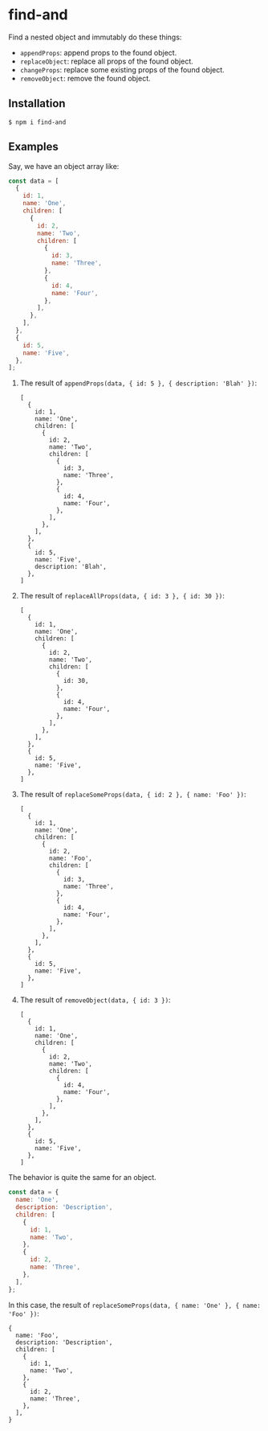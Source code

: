# find-and

Find a nested object and immutably do these things:

* `appendProps`: append props to the found object.
* `replaceObject`: replace all props of the found object.
* `changeProps`: replace some existing props of the found object.
* `removeObject`: remove the found object.

## Installation

```shell script
$ npm i find-and
```

## Examples

Say, we have an object array like:

```js
const data = [
  {
    id: 1,
    name: 'One',
    children: [
      {
        id: 2,
        name: 'Two',
        children: [
          {
            id: 3,
            name: 'Three',
          },
          {
            id: 4,
            name: 'Four',
          },
        ],
      },
    ],
  },
  {
    id: 5,
    name: 'Five',
  },
];
```

1. The result of `appendProps(data, { id: 5 }, { description: 'Blah' })`:

    ```
    [
      {
        id: 1,
        name: 'One',
        children: [
          {
            id: 2,
            name: 'Two',
            children: [
              {
                id: 3,
                name: 'Three',
              },
              {
                id: 4,
                name: 'Four',
              },
            ],
          },
        ],
      },
      {
        id: 5,
        name: 'Five',
        description: 'Blah',
      },
    ]
    ```

1. The result of `replaceAllProps(data, { id: 3 }, { id: 30 })`:

    ```
    [
      {
        id: 1,
        name: 'One',
        children: [
          {
            id: 2,
            name: 'Two',
            children: [
              {
                id: 30,
              },
              {
                id: 4,
                name: 'Four',
              },
            ],
          },
        ],
      },
      {
        id: 5,
        name: 'Five',
      },
    ]
    ```

1. The result of `replaceSomeProps(data, { id: 2 }, { name: 'Foo' })`:

    ```
    [
      {
        id: 1,
        name: 'One',
        children: [
          {
            id: 2,
            name: 'Foo',
            children: [
              {
                id: 3,
                name: 'Three',
              },
              {
                id: 4,
                name: 'Four',
              },
            ],
          },
        ],
      },
      {
        id: 5,
        name: 'Five',
      },
    ]
    ```
   
1. The result of `removeObject(data, { id: 3 })`:

    ```
    [
      {
        id: 1,
        name: 'One',
        children: [
          {
            id: 2,
            name: 'Two',
            children: [
              {
                id: 4,
                name: 'Four',
              },
            ],
          },
        ],
      },
      {
        id: 5,
        name: 'Five',
      },
    ]
    ```

The behavior is quite the same for an object.

```js
const data = {
  name: 'One',
  description: 'Description',
  children: [
    {
      id: 1,
      name: 'Two',
    },
    {
      id: 2,
      name: 'Three',
    },
  ],
};
```

In this case, the result of `replaceSomeProps(data, { name: 'One' }, { name: 'Foo' })`:

```
{
  name: 'Foo',
  description: 'Description',
  children: [
    {
      id: 1,
      name: 'Two',
    },
    {
      id: 2,
      name: 'Three',
    },
  ],
}
```
